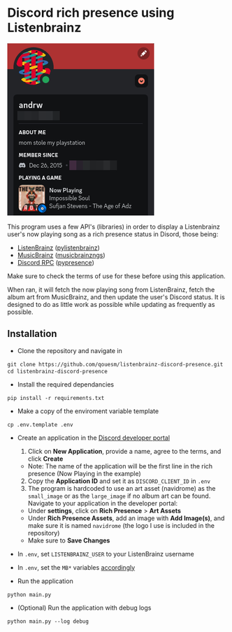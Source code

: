 # Discord rich presence using Listenbrainz

![preview](img/preview.png)

This program uses a few API's (libraries) in order to display a Listenbrainz user's now playing song as a rich presence status in Disord, those being:

- [ListenBrainz](https://listenbrainz.readthedocs.io/en/latest/index.html) ([pylistenbrainz](https://pypi.org/project/pylistenbrainz/))
- [MusicBrainz](https://musicbrainz.org/doc/MusicBrainz_API) ([musicbrainzngs](https://pypi.org/project/musicbrainzngs/))
- [Discord RPC](https://discord.com/developers/docs/topics/rpc) ([pypresence](https://pypi.org/project/pypresence/))

Make sure to check the terms of use for these before using this application.

When ran, it will fetch the now playing song from ListenBrainz, fetch the album art from MusicBrainz, and then update the user's Discord status. It is designed to do as little work as possible while updating as frequently as possible.

## Installation

- Clone the repository and navigate in
```
git clone https://github.com/qouesm/listenbrainz-discord-presence.git
cd listenbrainz-discord-presence
```

- Install the required dependancies

```
pip install -r requirements.txt
```

- Make a copy of the enviroment variable template
```
cp .env.template .env
```

- Create an application in the [Discord developer portal](https://discord.com/developers/applications)
  1. Click on **New Application**, provide a name, agree to the terms, and click **Create**
    - Note: The name of the application will be the first line in the rich presence (Now Playing in the example)
  2. Copy the **Application ID** and set it as `DISCORD_CLIENT_ID` in `.env`
  3. The program is hardcoded to use an art asset (navidrome) as the `small_image` or as the `large_image` if no album art can be found. Navigate to your application in the developer portal:
    - Under **settings**, click on **Rich Presence** > **Art Assets**
    - Under **Rich Presence Assets**, add an image with **Add Image(s)**, and make sure it is named `navidrome` (the logo I use is included in the repository)
    - Make sure to **Save Changes**

- In `.env`, set `LISTENBRAINZ_USER` to your ListenBrainz username

- In `.env`, set the `MB*` variables [accordingly](https://musicbrainz.org/doc/MusicBrainz_API/Rate_Limiting#Provide_meaningful_User-Agent_strings)

- Run the application
```
python main.py
```

- (Optional) Run the application with debug logs

```
python main.py --log debug
```
